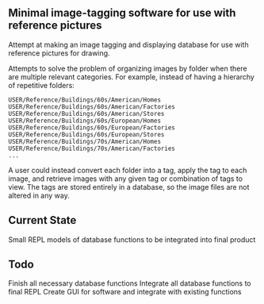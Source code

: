 ## Minimal image-tagging software for use with reference pictures

Attempt at making an image tagging and displaying database for use with reference pictures for drawing.

Attempts to solve the problem of organizing images by folder when there are multiple relevant categories.
For example, instead of having a hierarchy of repetitive folders:
```
USER/Reference/Buildings/60s/American/Homes
USER/Reference/Buildings/60s/American/Factories
USER/Reference/Buildings/60s/American/Stores
USER/Reference/Buildings/60s/European/Homes
USER/Reference/Buildings/60s/European/Factories
USER/Reference/Buildings/60s/European/Stores
USER/Reference/Buildings/70s/American/Homes
USER/Reference/Buildings/70s/American/Factories
...
```
A user could instead convert each folder into a tag, apply the tag to each image, and retrieve images with any given tag or combination of tags to view.
The tags are stored entirely in a database, so the image files are not altered in any way.

## Current State

Small REPL models of database functions to be integrated into final product

## Todo

Finish all necessary database functions
Integrate all database functions to final REPL
Create GUI for software and integrate with existing functions